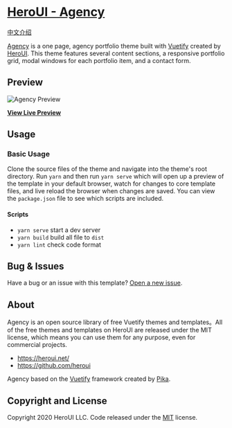 # [HeroUI - Agency](https://heroui.net/previews/agency.html)

[中文介绍](https://github.com/heroui/agency/blob/master/zh-readme.md)

[Agency](https://heroui.net/previews/agency.html) is a one page, agency portfolio theme built with [Vuetify](https://vuetifyjs.com/) created by [HeroUI](https://heroui.net/). This theme features several content sections, a responsive portfolio grid, modal windows for each portfolio item, and a contact form.

## Preview

![Agency Preview](https://wx1.sbimg.cn/2020/05/17/agency-2.png)

**[View Live Preview](https://agency.heroui.net/)**

## Usage

### Basic Usage

Clone the source files of the theme and navigate into the theme's root directory. Run `yarn` and then run `yarn serve` which will open up a preview of the template in your default browser, watch for changes to core template files, and live reload the browser when changes are saved. You can view the `package.json` file to see which scripts are included.

#### Scripts

- `yarn serve` start a dev server
- `yarn build` build all file to `dist`
- `yarn lint` check code format

## Bug & Issues

Have a bug or an issue with this template? [Open a new issue](https://github.com/heroui/agency/issues).

## About

Agency is an open source library of free Vuetify themes and templates。All of the free themes and templates on HeroUI are released under the MIT license, which means you can use them for any purpose, even for commercial projects.

- <https://heroui.net/>
- <https://github.com/heroui>

Agency based on the [Vuetify](https://vuetifyjs.com/) framework created by [Pika](https://twitter.com/P1kaP1kaChu_).

## Copyright and License

Copyright 2020 HeroUI LLC. Code released under the [MIT](https://github.com/heroui/agency/blob/gh-pages/LICENSE) license.
